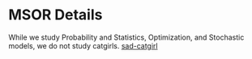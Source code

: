 # MSOR Details

While we study Probability and Statistics, Optimization, and Stochastic models, we do not study catgirls. [sad-catgirl](https://imgur.com/gallery/L41aC8Q)